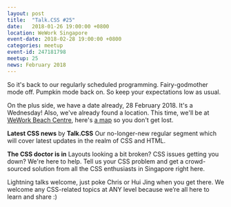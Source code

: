 ```yaml
---
layout: post
title:  "Talk.CSS #25"
date:   2018-01-26 19:00:00 +0800
location: WeWork Singapore
event-date: 2018-02-28 19:00:00 +0800
categories: meetup
event-id: 247181798
meetup: 25
news: February 2018
---
```

So it's back to our regularly scheduled programming. Fairy-godmother mode off. Pumpkin mode back on. So keep your expectations low as usual.

On the plus side, we have a date already, 28 February 2018. It's a Wednesday! Also, we've already found a location. This time, we'll be at [WeWork Beach Centre](https://www.wework.com/buildings/beach-centre--singapore), here's [a map](https://www.google.com.sg/maps/place/WeWork+Beach+Centre/@1.2958737,103.8533462,17z/data=!3m1!4b1!4m5!3m4!1s0x31da19a59cfc8f55:0x9ea50cd7a3ccd504!8m2!3d1.2958683!4d103.8555349?hl=en) so you don't get lost.

**Latest CSS news** by **Talk.CSS**
Our no-longer-new regular segment which will cover latest updates in the realm of CSS and HTML.

**The CSS doctor is in**
Layouts looking a bit broken? CSS issues getting you down? We're here to help. Tell us your CSS problem and get a crowd-sourced solution from all the CSS enthusiasts in Singapore right here.

Lightning talks welcome, just poke Chris or Hui Jing when you get there. We welcome any CSS-related topics at ANY level because we’re all here to learn and share :)
